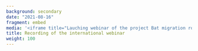 ```yaml
---
background: secondary
date: "2021-08-16"
fragment: embed
media: '<iframe title="Lauching webinar of the project Bat migration routes in Europe" width="560" height="315" src="https://www.youtube.com/embed/32Vm5gg3X3Y?si=82XKOi35Kmah5eaW" frameborder="0" allowfullscreen="" sandbox="allow-same-origin allow-scripts allow-popups"></iframe>'
title: Recording of the international webinar
weight: 100
---
```


